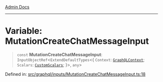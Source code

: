 [Admin Docs](/)

***

# Variable: MutationCreateChatMessageInput

> `const` **MutationCreateChatMessageInput**: `InputObjectRef`\<`ExtendDefaultTypes`\<\{ `Context`: [`GraphQLContext`](../../../context/type-aliases/GraphQLContext.md); `Scalars`: [`CustomScalars`](../../../scalars/type-aliases/CustomScalars.md); \}\>, `any`\>

Defined in: [src/graphql/inputs/MutationCreateChatMessageInput.ts:18](https://github.com/PurnenduMIshra129th/talawa-api/blob/75f0e499b44e2c3bed70cf951ac8ac374317f43b/src/graphql/inputs/MutationCreateChatMessageInput.ts#L18)
